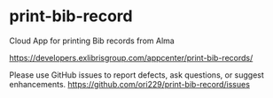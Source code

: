 # print-bib-record
 Cloud App for printing Bib records from Alma

https://developers.exlibrisgroup.com/appcenter/print-bib-records/

Please use GitHub issues to report defects, ask questions, or suggest enhancements.
https://github.com/ori229/print-bib-record/issues
